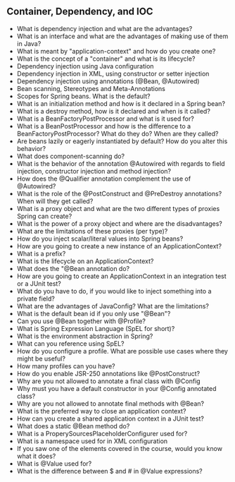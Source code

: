 ## Container, Dependency, and IOC

- What is dependency injection and what are the advantages?
- What is an interface and what are the advantages of making use of them in Java?
- What is meant by "application-context" and how do you create one?
- What is the concept of a "container" and what is its lifecycle?
- Dependency injection using Java configuration
- Dependency injection in XML, using constructor or setter injection
- Dependency injection using annotations (@Bean, @Autowired)
- Bean scanning, Stereotypes and Meta-Annotations
- Scopes for Spring beans. What is the default?
- What is an initialization method and how is it declared in a Spring bean?
- What is a destroy method, how is it declared and when is it called?
- What is a BeanFactoryPostProcessor and what is it used for?
- What is a BeanPostProcessor and how is the difference to a BeanFactoryPostProcessor? What do they do? When are they called?
- Are beans lazily or eagerly instantiated by default? How do you alter this behavior?
- What does component-scanning do?
- What is the behavior of the annotation @Autowired with regards to field injection, constructor injection and method injection?
- How does the @Qualifier annotation complement the use of @Autowired?
- What is the role of the @PostConstruct and @PreDestroy annotations? When will they get called?
- What is a proxy object and what are the two different types of proxies Spring can create?
- What is the power of a proxy object and where are the disadvantages?
- What are the limitations of these proxies (per type)?
- How do you inject scalar/literal values into Spring beans?
- How are you going to create a new instance of an ApplicationContext?
- What is a prefix?
- What is the lifecycle on an ApplicationContext?
- What does the "@Bean annotation do?
- How are you going to create an ApplicationContext in an integration test or a JUnit test?
- What do you have to do, if you would like to inject something into a private field?
- What are the advantages of JavaConfig? What are the limitations?
- What is the default bean id if you only use "@Bean"?
- Can you use @Bean together with @Profile?
- What is Spring Expression Language (SpEL for short)?
- What is the environment abstraction in Spring?
- What can you reference using SpEL?
- How do you configure a profile. What are possible use cases where they might be useful?
- How many profiles can you have?
- How do you enable JSR-250 annotations like @PostConstruct?
- Why are you not allowed to annotate a final class with @Config
- Why must you have a default constructor in your @Config annotated class?
- Why are you not allowed to annotate final methods with @Bean?
- What is the preferred way to close an application context?
- How can you create a shared application context in a JUnit test?
- What does a static @Bean method do?
- What is a ProperySourcesPlaceholderConfigurer used for?
- What is a namespace used for in XML configuration
- If you saw one of the <context/> elements covered in the course, would you know what it does?
- What is @Value used for?
- What is the difference between $ and # in @Value expressions?